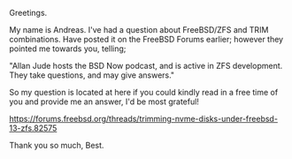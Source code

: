 Greetings.

My name is Andreas. I've had a question about FreeBSD/ZFS and TRIM combinations.
Have posted it on the FreeBSD Forums earlier; however they pointed me towards you, telling;

"Allan Jude hosts the BSD Now podcast, and is active in ZFS development. They take questions, and may give answers."

So my question is located at here if you could kindly read in a free time of you and provide me an answer, I'd be most grateful!

https://forums.freebsd.org/threads/trimming-nvme-disks-under-freebsd-13-zfs.82575

Thank you so much,
Best.